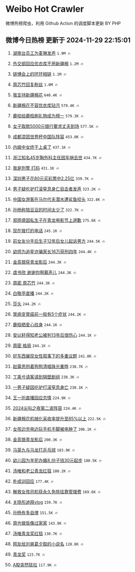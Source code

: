 # Weibo Hot Crawler 



微博热榜爬虫，利用 Github Action 的调度脚本更新 BY PHP 


## 微博今日热榜 更新于 2024-11-29 22:15:01 
1. [湖南台员工为麦琳发声](https://s.weibo.com/weibo?q=%23%E6%B9%96%E5%8D%97%E5%8F%B0%E5%91%98%E5%B7%A5%E4%B8%BA%E9%BA%A6%E7%90%B3%E5%8F%91%E5%A3%B0%23&t=31&band_rank=1&Refer=top) `1.9M 🔥` 

1. [外交部回应优衣库不用新疆棉](https://s.weibo.com/weibo?q=%23%E5%A4%96%E4%BA%A4%E9%83%A8%E5%9B%9E%E5%BA%94%E4%BC%98%E8%A1%A3%E5%BA%93%E4%B8%8D%E7%94%A8%E6%96%B0%E7%96%86%E6%A3%89%23&t=31&band_rank=2&Refer=top) `1.2M 🔥` 

1. [链博会上的环环相链](https://s.weibo.com/weibo?q=%23%E9%93%BE%E5%8D%9A%E4%BC%9A%E4%B8%8A%E7%9A%84%E7%8E%AF%E7%8E%AF%E7%9B%B8%E9%93%BE%23&t=31&band_rank=3&Refer=top) `1.1M 🔥` 

1. [周芯竹回复粉丝](https://s.weibo.com/weibo?q=%23%E5%91%A8%E8%8A%AF%E7%AB%B9%E5%9B%9E%E5%A4%8D%E7%B2%89%E4%B8%9D%23&t=31&band_rank=4&Refer=top) `1.0M 🔥` 

1. [我支持新疆棉花](https://s.weibo.com/weibo?q=%23%E6%88%91%E6%94%AF%E6%8C%81%E6%96%B0%E7%96%86%E6%A3%89%E8%8A%B1%23&t=31&band_rank=5&Refer=top) `640.4K 🔥` 

1. [新疆棉花不容优衣库玷污](https://s.weibo.com/weibo?q=%23%E6%96%B0%E7%96%86%E6%A3%89%E8%8A%B1%E4%B8%8D%E5%AE%B9%E4%BC%98%E8%A1%A3%E5%BA%93%E7%8E%B7%E6%B1%A1%23&t=31&band_rank=6&Refer=top) `579.4K 🔥` 

1. [鹿哈给鹿晗刷礼物成为榜一](https://s.weibo.com/weibo?q=%23%E9%B9%BF%E5%93%88%E7%BB%99%E9%B9%BF%E6%99%97%E5%88%B7%E7%A4%BC%E7%89%A9%E6%88%90%E4%B8%BA%E6%A6%9C%E4%B8%80%23&t=31&band_rank=7&Refer=top) `579.3K 🔥` 

1. [女子取款5000元银行要求丈夫到场](https://s.weibo.com/weibo?q=%23%E5%A5%B3%E5%AD%90%E5%8F%96%E6%AC%BE5000%E5%85%83%E9%93%B6%E8%A1%8C%E8%A6%81%E6%B1%82%E4%B8%88%E5%A4%AB%E5%88%B0%E5%9C%BA%23&t=31&band_rank=8&Refer=top) `577.5K 🔥` 

1. [成都混团世界杯中国队阵容](https://s.weibo.com/weibo?q=%23%E6%88%90%E9%83%BD%E6%B7%B7%E5%9B%A2%E4%B8%96%E7%95%8C%E6%9D%AF%E4%B8%AD%E5%9B%BD%E9%98%9F%E9%98%B5%E5%AE%B9%23&t=31&band_rank=9&Refer=top) `453.0K 🔥` 

1. [内娱中女终于上桌了](https://s.weibo.com/weibo?q=%23%E5%86%85%E5%A8%B1%E4%B8%AD%E5%A5%B3%E7%BB%88%E4%BA%8E%E4%B8%8A%E6%A1%8C%E4%BA%86%23&t=31&band_rank=10&Refer=top) `437.1K 🔥` 

1. [浙江知名45岁胸外科主任因车祸去世](https://s.weibo.com/weibo?q=%23%E6%B5%99%E6%B1%9F%E7%9F%A5%E5%90%8D45%E5%B2%81%E8%83%B8%E5%A4%96%E7%A7%91%E4%B8%BB%E4%BB%BB%E5%9B%A0%E8%BD%A6%E7%A5%B8%E5%8E%BB%E4%B8%96%23&t=31&band_rank=11&Refer=top) `434.7K 🔥` 

1. [我是刑警 打码](https://s.weibo.com/weibo?q=%E6%88%91%E6%98%AF%E5%88%91%E8%AD%A6%20%E6%89%93%E7%A0%81&t=31&band_rank=12&Refer=top) `431.1K 🔥` 

1. [深圳男子花80元买彩票中2.25亿](https://s.weibo.com/weibo?q=%23%E6%B7%B1%E5%9C%B3%E7%94%B7%E5%AD%90%E8%8A%B180%E5%85%83%E4%B9%B0%E5%BD%A9%E7%A5%A8%E4%B8%AD2.25%E4%BA%BF%23&t=31&band_rank=13&Refer=top) `339.7K 🔥` 

1. [男子疑吃驴打滚窒息身亡目击者发声](https://s.weibo.com/weibo?q=%23%E7%94%B7%E5%AD%90%E7%96%91%E5%90%83%E9%A9%B4%E6%89%93%E6%BB%9A%E7%AA%92%E6%81%AF%E8%BA%AB%E4%BA%A1%E7%9B%AE%E5%87%BB%E8%80%85%E5%8F%91%E5%A3%B0%23&t=31&band_rank=14&Refer=top) `323.2K 🔥` 

1. [中国女游客在马尔代夫潜水遭鲨鱼咬头](https://s.weibo.com/weibo?q=%23%E4%B8%AD%E5%9B%BD%E5%A5%B3%E6%B8%B8%E5%AE%A2%E5%9C%A8%E9%A9%AC%E5%B0%94%E4%BB%A3%E5%A4%AB%E6%BD%9C%E6%B0%B4%E9%81%AD%E9%B2%A8%E9%B1%BC%E5%92%AC%E5%A4%B4%23&t=31&band_rank=15&Refer=top) `322.8K 🔥` 

1. [孙杨称陪豆豆的时间太少了](https://s.weibo.com/weibo?q=%23%E5%AD%99%E6%9D%A8%E7%A7%B0%E9%99%AA%E8%B1%86%E8%B1%86%E7%9A%84%E6%97%B6%E9%97%B4%E5%A4%AA%E5%B0%91%E4%BA%86%23&t=31&band_rank=16&Refer=top) `322.7K 🔥` 

1. [郑雨盛因私生子在青龙电影节上道歉](https://s.weibo.com/weibo?q=%23%E9%83%91%E9%9B%A8%E7%9B%9B%E5%9B%A0%E7%A7%81%E7%94%9F%E5%AD%90%E5%9C%A8%E9%9D%92%E9%BE%99%E7%94%B5%E5%BD%B1%E8%8A%82%E4%B8%8A%E9%81%93%E6%AD%89%23&t=31&band_rank=17&Refer=top) `275.6K 🔥` 

1. [现在拨打的电话](https://s.weibo.com/weibo?q=%E7%8E%B0%E5%9C%A8%E6%8B%A8%E6%89%93%E7%9A%84%E7%94%B5%E8%AF%9D&t=31&band_rank=18&Refer=top) `245.1K 🔥` 

1. [前女友分手后生子12年后女儿起诉男方](https://s.weibo.com/weibo?q=%23%E5%89%8D%E5%A5%B3%E5%8F%8B%E5%88%86%E6%89%8B%E5%90%8E%E7%94%9F%E5%AD%9012%E5%B9%B4%E5%90%8E%E5%A5%B3%E5%84%BF%E8%B5%B7%E8%AF%89%E7%94%B7%E6%96%B9%23&t=31&band_rank=19&Refer=top) `244.5K 🔥` 

1. [幼师为追星诈骗家长16万获刑四年](https://s.weibo.com/weibo?q=%23%E5%B9%BC%E5%B8%88%E4%B8%BA%E8%BF%BD%E6%98%9F%E8%AF%88%E9%AA%97%E5%AE%B6%E9%95%BF16%E4%B8%87%E8%8E%B7%E5%88%91%E5%9B%9B%E5%B9%B4%23&t=31&band_rank=20&Refer=top) `244.4K 🔥` 

1. [金高银获青龙影后](https://s.weibo.com/weibo?q=%23%E9%87%91%E9%AB%98%E9%93%B6%E8%8E%B7%E9%9D%92%E9%BE%99%E5%BD%B1%E5%90%8E%23&t=31&band_rank=21&Refer=top) `244.3K 🔥` 

1. [虞书欣 谢谢你啊慕声儿](https://s.weibo.com/weibo?q=%E8%99%9E%E4%B9%A6%E6%AC%A3%20%E8%B0%A2%E8%B0%A2%E4%BD%A0%E5%95%8A%E6%85%95%E5%A3%B0%E5%84%BF&t=31&band_rank=22&Refer=top) `244.3K 🔥` 

1. [周密 周芯竹](https://s.weibo.com/weibo?q=%E5%91%A8%E5%AF%86%20%E5%91%A8%E8%8A%AF%E7%AB%B9&t=31&band_rank=23&Refer=top) `244.3K 🔥` 

1. [白敬亭直播](https://s.weibo.com/weibo?q=%E7%99%BD%E6%95%AC%E4%BA%AD%E7%9B%B4%E6%92%AD&t=31&band_rank=24&Refer=top) `244.2K 🔥` 

1. [莎头](https://s.weibo.com/weibo?q=%E8%8E%8E%E5%A4%B4&t=31&band_rank=25&Refer=top) `244.2K 🔥` 

1. [胃病变胃癌前一般有5个症状](https://s.weibo.com/weibo?q=%23%E8%83%83%E7%97%85%E5%8F%98%E8%83%83%E7%99%8C%E5%89%8D%E4%B8%80%E8%88%AC%E6%9C%895%E4%B8%AA%E7%97%87%E7%8A%B6%23&t=31&band_rank=26&Refer=top) `244.2K 🔥` 

1. [鹿晗晒爱心纹身](https://s.weibo.com/weibo?q=%23%E9%B9%BF%E6%99%97%E6%99%92%E7%88%B1%E5%BF%83%E7%BA%B9%E8%BA%AB%23&t=31&band_rank=27&Refer=top) `244.1K 🔥` 

1. [安以轩得知老公被判13年后很伤心](https://s.weibo.com/weibo?q=%23%E5%AE%89%E4%BB%A5%E8%BD%A9%E5%BE%97%E7%9F%A5%E8%80%81%E5%85%AC%E8%A2%AB%E5%88%A413%E5%B9%B4%E5%90%8E%E5%BE%88%E4%BC%A4%E5%BF%83%23&t=31&band_rank=28&Refer=top) `244.1K 🔥` 

1. [周密 格局](https://s.weibo.com/weibo?q=%E5%91%A8%E5%AF%86%20%E6%A0%BC%E5%B1%80&t=31&band_rank=29&Refer=top) `244.1K 🔥` 

1. [好东西展现女性叙事下的多重议题](https://s.weibo.com/weibo?q=%23%E5%A5%BD%E4%B8%9C%E8%A5%BF%E5%B1%95%E7%8E%B0%E5%A5%B3%E6%80%A7%E5%8F%99%E4%BA%8B%E4%B8%8B%E7%9A%84%E5%A4%9A%E9%87%8D%E8%AE%AE%E9%A2%98%23&t=31&band_rank=30&Refer=top) `241.0K 🔥` 

1. [赵露思抱着狗狗清唱珠光重晔](https://s.weibo.com/weibo?q=%E8%B5%B5%E9%9C%B2%E6%80%9D%E6%8A%B1%E7%9D%80%E7%8B%97%E7%8B%97%E6%B8%85%E5%94%B1%E7%8F%A0%E5%85%89%E9%87%8D%E6%99%94&t=31&band_rank=31&Refer=top) `238.7K 🔥` 

1. [丁禹兮请客请到隔壁剧组](https://s.weibo.com/weibo?q=%23%E4%B8%81%E7%A6%B9%E5%85%AE%E8%AF%B7%E5%AE%A2%E8%AF%B7%E5%88%B0%E9%9A%94%E5%A3%81%E5%89%A7%E7%BB%84%23&t=31&band_rank=32&Refer=top) `238.3K 🔥` 

1. [一男子疑因吃驴打滚窒息身亡](https://s.weibo.com/weibo?q=%23%E4%B8%80%E7%94%B7%E5%AD%90%E7%96%91%E5%9B%A0%E5%90%83%E9%A9%B4%E6%89%93%E6%BB%9A%E7%AA%92%E6%81%AF%E8%BA%AB%E4%BA%A1%23&t=31&band_rank=33&Refer=top) `238.1K 🔥` 

1. [王一珩直播回应恋情](https://s.weibo.com/weibo?q=%23%E7%8E%8B%E4%B8%80%E7%8F%A9%E7%9B%B4%E6%92%AD%E5%9B%9E%E5%BA%94%E6%81%8B%E6%83%85%23&t=31&band_rank=34&Refer=top) `224.9K 🔥` 

1. [2024尖叫之夜第二波阵容](https://s.weibo.com/weibo?q=%232024%E5%B0%96%E5%8F%AB%E4%B9%8B%E5%A4%9C%E7%AC%AC%E4%BA%8C%E6%B3%A2%E9%98%B5%E5%AE%B9%23&t=31&band_rank=35&Refer=top) `224.4K 🔥` 

1. [新疆棉花机械化采收率提升至85%以上](https://s.weibo.com/weibo?q=%23%E6%96%B0%E7%96%86%E6%A3%89%E8%8A%B1%E6%9C%BA%E6%A2%B0%E5%8C%96%E9%87%87%E6%94%B6%E7%8E%87%E6%8F%90%E5%8D%87%E8%87%B385%25%E4%BB%A5%E4%B8%8A%23&t=31&band_rank=36&Refer=top) `222.5K 🔥` 

1. [女孩边充电边玩手机手脚被电肿了](https://s.weibo.com/weibo?q=%23%E5%A5%B3%E5%AD%A9%E8%BE%B9%E5%85%85%E7%94%B5%E8%BE%B9%E7%8E%A9%E6%89%8B%E6%9C%BA%E6%89%8B%E8%84%9A%E8%A2%AB%E7%94%B5%E8%82%BF%E4%BA%86%23&t=31&band_rank=37&Refer=top) `206.1K 🔥` 

1. [金高银青龙影后](https://s.weibo.com/weibo?q=%E9%87%91%E9%AB%98%E9%93%B6%E9%9D%92%E9%BE%99%E5%BD%B1%E5%90%8E&t=31&band_rank=38&Refer=top) `200.3K 🔥` 

1. [马英九与马龙打乒乓球](https://s.weibo.com/weibo?q=%23%E9%A9%AC%E8%8B%B1%E4%B9%9D%E4%B8%8E%E9%A9%AC%E9%BE%99%E6%89%93%E4%B9%92%E4%B9%93%E7%90%83%23&t=31&band_rank=39&Refer=top) `183.9K 🔥` 

1. [幼儿园为羊驼办婚礼份子钱30元起步](https://s.weibo.com/weibo?q=%23%E5%B9%BC%E5%84%BF%E5%9B%AD%E4%B8%BA%E7%BE%8A%E9%A9%BC%E5%8A%9E%E5%A9%9A%E7%A4%BC%E4%BB%BD%E5%AD%90%E9%92%B130%E5%85%83%E8%B5%B7%E6%AD%A5%23&t=31&band_rank=40&Refer=top) `180.5K 🔥` 

1. [汤唯和老公青龙红毯](https://s.weibo.com/weibo?q=%23%E6%B1%A4%E5%94%AF%E5%92%8C%E8%80%81%E5%85%AC%E9%9D%92%E9%BE%99%E7%BA%A2%E6%AF%AF%23&t=31&band_rank=41&Refer=top) `180.2K 🔥` 

1. [朴成训回应](https://s.weibo.com/weibo?q=%23%E6%9C%B4%E6%88%90%E8%AE%AD%E5%9B%9E%E5%BA%94%23&t=31&band_rank=42&Refer=top) `177.4K 🔥` 

1. [解救女孩司机获永久免除挂靠管理费](https://s.weibo.com/weibo?q=%23%E8%A7%A3%E6%95%91%E5%A5%B3%E5%AD%A9%E5%8F%B8%E6%9C%BA%E8%8E%B7%E6%B0%B8%E4%B9%85%E5%85%8D%E9%99%A4%E6%8C%82%E9%9D%A0%E7%AE%A1%E7%90%86%E8%B4%B9%23&t=31&band_rank=43&Refer=top) `169.6K 🔥` 

1. [关晓彤迪拜vlog](https://s.weibo.com/weibo?q=%E5%85%B3%E6%99%93%E5%BD%A4%E8%BF%AA%E6%8B%9Cvlog&t=31&band_rank=44&Refer=top) `159.7K 🔥` 

1. [孙杨有多自律](https://s.weibo.com/weibo?q=%23%E5%AD%99%E6%9D%A8%E6%9C%89%E5%A4%9A%E8%87%AA%E5%BE%8B%23&t=31&band_rank=45&Refer=top) `151.5K 🔥` 

1. [周也做饭像过家家](https://s.weibo.com/weibo?q=%E5%91%A8%E4%B9%9F%E5%81%9A%E9%A5%AD%E5%83%8F%E8%BF%87%E5%AE%B6%E5%AE%B6&t=31&band_rank=46&Refer=top) `143.9K 🔥` 

1. [汤唯青龙奖红毯](https://s.weibo.com/weibo?q=%E6%B1%A4%E5%94%AF%E9%9D%92%E9%BE%99%E5%A5%96%E7%BA%A2%E6%AF%AF&t=31&band_rank=47&Refer=top) `130.7K 🔥` 

1. [网友给刘爽葛夕取的小说名](https://s.weibo.com/weibo?q=%E7%BD%91%E5%8F%8B%E7%BB%99%E5%88%98%E7%88%BD%E8%91%9B%E5%A4%95%E5%8F%96%E7%9A%84%E5%B0%8F%E8%AF%B4%E5%90%8D&t=31&band_rank=48&Refer=top) `128.8K 🔥` 

1. [青龙奖](https://s.weibo.com/weibo?q=%E9%9D%92%E9%BE%99%E5%A5%96&t=31&band_rank=49&Refer=top) `123.7K 🔥` 

1. [A股突然猛拉](https://s.weibo.com/weibo?q=%23A%E8%82%A1%E7%AA%81%E7%84%B6%E7%8C%9B%E6%8B%89%23&t=31&band_rank=50&Refer=top) `117.9K 🔥` 

